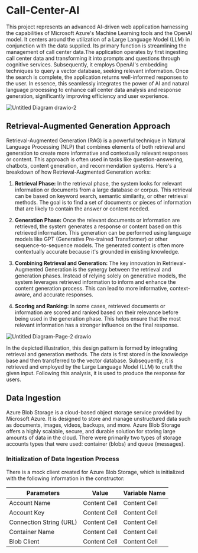 # Call-Center-AI
This project represents an advanced AI-driven web application harnessing the capabilities of Microsoft Azure's Machine Learning tools and the OpenAI model. It centers around the utilization of a Large Language Model (LLM) in conjunction with the data supplied. Its primary function is streamlining the management of call center data.The application operates by first ingesting call center data and transforming it into prompts and questions through cognitive services. Subsequently, it employs OpenAI's embedding techniques to query a vector database, seeking relevant information. Once the search is complete, the application returns well-informed responses to the user. In essence, this seamlessly integrates the power of AI and natural language processing to enhance call center data analysis and response generation, significantly improving efficiency and user experience.

![Untitled Diagram drawio-2](https://github.com/harinik05/Call-Center-AI/assets/63025647/b570592c-d954-4ce2-a593-7eee2a156a1a)

## Retrieval-Augmented Generation Approach
Retrieval-Augmented Generation (RAG) is a powerful technique in Natural Language Processing (NLP) that combines elements of both retrieval and generation to create more informative and contextually relevant responses or content. This approach is often used in tasks like question-answering, chatbots, content generation, and recommendation systems. Here's a breakdown of how Retrieval-Augmented Generation works:

1. **Retrieval Phase:** In the retrieval phase, the system looks for relevant information or documents from a large database or corpus. This retrieval can be based on keyword search, semantic similarity, or other retrieval methods. The goal is to find a set of documents or pieces of information that are likely to contain the answer or content needed.

2. **Generation Phase:** Once the relevant documents or information are retrieved, the system generates a response or content based on this retrieved information. This generation can be performed using language models like GPT (Generative Pre-trained Transformer) or other sequence-to-sequence models. The generated content is often more contextually accurate because it's grounded in existing knowledge.

3. **Combining Retrieval and Generation:** The key innovation in Retrieval-Augmented Generation is the synergy between the retrieval and generation phases. Instead of relying solely on generative models, the system leverages retrieved information to inform and enhance the content generation process. This can lead to more informative, context-aware, and accurate responses.

4. **Scoring and Ranking:** In some cases, retrieved documents or information are scored and ranked based on their relevance before being used in the generation phase. This helps ensure that the most relevant information has a stronger influence on the final response.

![Untitled Diagram-Page-2 drawio](https://github.com/harinik05/Call-Center-AI/assets/63025647/414e6821-532c-4f48-9fa6-af1b4561cb3c)

In the depicted illustration, this design pattern is formed by integrating retrieval and generation methods. The data is first stored in the knowledge base and then transferred to the vector database. Subsequently, it is retrieved and employed by the Large Language Model (LLM) to craft the given input. Following this analysis, it is used to produce the response for users.

## Data Ingestion
Azure Blob Storage is a cloud-based object storage service provided by Microsoft Azure. It is designed to store and manage unstructured data such as documents, images, videos, backups, and more. Azure Blob Storage offers a highly scalable, secure, and durable solution for storing large amounts of data in the cloud. There were primarily two types of storage accounts types that were used: container (blobs) and queue (messages). 

### Initialization of Data Ingestion Process
There is a mock client created for Azure Blob Storage, which is initialized with the following information in the constructor: 

| Parameters | Value | Variable Name |
| ---------------- | ---------------- |---------------- |
| Account Name  | Content Cell  |Content Cell  |
| Account Key  | Content Cell  |Content Cell  |
| Connection String (URL) | Content Cell  |Content Cell  |
| Container Name  | Content Cell  |Content Cell  |
| Blob Client | Content Cell  |Content Cell  |
